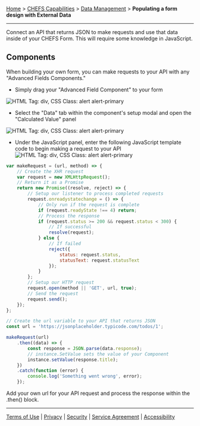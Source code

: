 [Home](index) > [CHEFS Capabilities](CHEFS-Capabilities) > [Data Management](Data-Management) > **Populating a form design with External Data**
***


Connect an API that returns JSON to make requests and use that data inside of your CHEFS Form. This will require some knowledge in JavaScript.

## Components

When building your own form, you can make requests to your API with any "Advanced Fields Components."

- Simply drag your "Advanced Field Component" to your form

![HTML Tag: div, CSS Class: alert alert-primary](images/advanced_fields.png)

- Select the "Data" tab within the component's setup modal and open the "Calculated Value" panel

![HTML Tag: div, CSS Class: alert alert-primary](images/config_modal.png)

- Under the JavaScript panel, enter the following JavaScript template code to begin making a request to your API
![HTML Tag: div, CSS Class: alert alert-primary](images/javascript_panel.png)

```javascript
var makeRequest = (url, method) => {
    // Create the XHR request
    var request = new XMLHttpRequest();
    // Return it as a Promise
    return new Promise((resolve, reject) => {
        // Setup our listener to process completed requests
        request.onreadystatechange = () => {
            // Only run if the request is complete
            if (request.readyState !== 4) return;
            // Process the response
            if (request.status >= 200 && request.status < 300) {
                // If successful
                resolve(request);
            } else {
                // If failed
                reject({
                    status: request.status,
                    statusText: request.statusText
                });
            }
        };
        // Setup our HTTP request
        request.open(method || 'GET', url, true);
        // Send the request
        request.send();
    });
};

// Create the url variable to your API that returns JSON
const url = 'https://jsonplaceholder.typicode.com/todos/1';

makeRequest(url)
    .then((data) => {
        const response = JSON.parse(data.response);
        // instance.SetValue sets the value of your Component
        instance.setValue(response.title);
    })
    .catch(function (error) {
        console.log('Something went wrong', error);
    });
```

Add your own url for your API request and process the response within the .then() block.

<!-- **[Back to top](#top)** -->

***
[Terms of Use](Terms-of-Use) | [Privacy](Privacy) | [Security](Security) | [Service Agreement](Service-Agreement) | [Accessibility](Accessibility)
